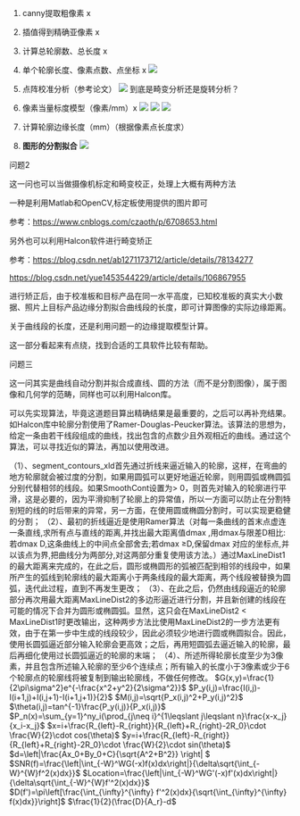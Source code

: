 1. canny提取粗像素 x
2. 插值得到精确亚像素 x
3. 计算总轮廓数、总长度 x 

4. 单个轮廓长度、像素点数、点坐标  x
![](image/2021-11-27-19-15-40.png)
5. 点阵校准分析（参考论文）
![](image/2021-11-28-00-09-38.png)
到底是畸变分析还是旋转分析？
6. 像素当量标度模型（像素/mm）x
   ![](image/2021-11-27-17-50-06.png)
   ![](image/2021-11-27-19-13-03.png)
   ![](image/2021-11-27-19-15-20.png)
7. 计算轮廓边缘长度（mm）（根据像素点长度求）
8. **图形的分割拟合**
![](image/2021-11-28-00-57-30.png)

问题2

这一问也可以当做摄像机标定和畸变校正，处理上大概有两种方法

一种是利用Matlab和OpenCV,标定板使用提供的图片即可

参考：https://www.cnblogs.com/czaoth/p/6708653.html

另外也可以利用Halcon软件进行畸变矫正

参考：https://blog.csdn.net/ab1271173712/article/details/78134277

https://blog.csdn.net/yue1453544229/article/details/106867955

进行矫正后，由于校准板和目标产品在同一水平高度，已知校准板的真实大小数据、照片上目标产品边缘分割拟合曲线段的长度，即可计算图像的实际边缘距离。

关于曲线段的长度，还是利用问题一的边缘提取模型计算。

这一部分看起来有点绕，找到合适的工具软件比较有帮助。

 

问题三

这一问其实是曲线自动分割并拟合成直线、圆的方法（而不是分割图像），属于图像和几何学的范畴，同样也可以利用Halcon库。

可以先实现算法，毕竟这道题目算出精确结果是最重要的，之后可以再补充结果。如Halcon库中轮廓分割使用了Ramer-Douglas-Peucker算法。该算法的思想为，给定一条由若干线段组成的曲线，找出包含的点数少且外观相近的曲线。通过这个算法，可以寻找近似的算法，再加以使用改进。

（1）、segment_contours_xld首先通过折线来逼近输入的轮廓，这样，在弯曲的地方轮廓就会被过度的分割，如果用圆弧可以更好地逼近轮廓，则用圆弧或椭圆弧分别代替相邻的线段。如果SmoothCont设置为> 0，则首先对输入的轮廓进行平滑，这是必要的，因为平滑抑制了轮廓上的异常值，所以一方面可以防止在分割特别短的线的时后带来的异常，另一方面，在使用圆或椭圆分割时，可以实现更稳健的分割；
（2）、最初的折线逼近是使用Ramer算法（对每一条曲线的首末点虚连一条直线,求所有点与直线的距离,并找出最大距离值dmax ,用dmax与限差D相比:若dmax D,这条曲线上的中间点全部舍去;若dmax ≥D,保留dmax 对应的坐标点,并以该点为界,把曲线分为两部分,对这两部分重复使用该方法。）通过MaxLineDist1的最大距离来完成的，在此之后，圆形或椭圆形的弧被匹配到相邻的线段中，如果所产生的弧线到轮廓线的最大距离小于两条线段的最大距离，两个线段被替换为圆弧，迭代此过程，直到不再发生更改；
（3）、在此之后，仍然由线段逼近的轮廓部分再次用最大距离MaxLineDist2的多边形逼近进行分割，并且新创建的线段在可能的情况下合并为圆形或椭圆弧。显然，这只会在MaxLineDist2 < MaxLineDist1时更改输出，这种两步方法比使用MaxLineDist2的一步方法更有效，由于在第一步中生成的线段较少，因此必须较少地进行圆或椭圆拟合。因此，使用长圆弧逼近部分输入轮廓会更高效；之后，再用短圆弧去逼近输入的轮廓，最后再细化使用过长圆弧逼近的轮廓的末端；
（4）、所述所得轮廓长度至少为3像素，并且包含所述输入轮廓的至少6个连续点；所有输入的长度小于3像素或少于6个轮廓点的轮廓线将被复制到输出轮廓线，不做任何修改。
$G(x,y)=\frac{1}{2\pi\sigma^2}e^{-\frac{x^2+y^2}{2\sigma^2}}$
$P_y(i,j)=\frac{I(i,j)-I(i+1,j)+I(i,j+1)-I(i+1,j+1)}{2}$
$M(i,j)=\sqrt{P_x(i,j)^2+P_y(i,j)^2}$
$\theta(i,j)=tan^{-1}\frac{P_y(i,j)}{P_x(i,j)}$
$P_n(x)=\sum_{y=1}^ny_i(\prod_{j\neq i}^{1\leqslant j\leqslant n}\frac{x-x_j}{x_i-x_j}$
$x=i+\frac{R_{left}-R_{right}}{R_{left}+R_{right}-2R_0}\cdot \frac{W}{2}\cdot cos(\theta)$
$y=i+\frac{R_{left}-R_{right}}{R_{left}+R_{right}-2R_0}\cdot \frac{W}{2}\cdot sin(\theta)$
$d=\left|\frac{Ax_0+By_0+C}{\sqrt{A^2+B^2}} \right| $
$SNR(f)=\frac{\left|\int_{-W}^WG(-x)f(x)dx\right|}{\delta\sqrt{\int_{-W}^{W}f^2(x)dx}}$
$Location=\frac{\left|\int_{-W}^WG'(-x)f'(x)dx\right|}{\delta\sqrt{\int_{-W}^{W}f'^2(x)dx}}$
$D(f')=\pi\left[\frac{\int_{\infty}^{\infty} f'^2(x)dx}{\sqrt{\int_{\infty}^{\infty} f(x)dx}}\right]$
$\frac{1}{2}(\frac{D}{A_r}-d$